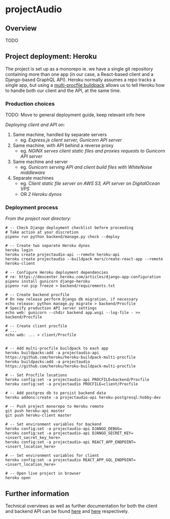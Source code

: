 # projectAudio

## Overview

TODO

## Project deployment: Heroku

The project is set up as a monorepo ie. we have a single git repository
containing more than one app (in our case, a React-based client and a
Django-based GraphQL API). Heroku normally assumes a repo tracks a single app,
but using a [multi-procfile
buildpack](https://elements.heroku.com/buildpacks/heroku/heroku-buildpack-multi-procfile)
allows us to tell Heroku how to handle both our client and the API, at the same
time.

### Production choices

TODO: Move to general deployment guide, keep relevant info here

_Deploying client and API on:_

1. Same machine, handled by separate servers
   - eg. _Express.js client server, Gunicorn API server_
2. Same machine, with API behind a reverse proxy
   - eg. _NGINX serves client static files and proxies requests to Gunicorn API
     server_
3. Same machine and server
   - eg. _Gunicorn serving API and client build files with WhiteNoise middleware_
4. Separate machines
   - eg. _Client static file server on AWS S3, API server on DigitalOcean VPS_
   - OR _2 Heroku dynos_

### Deployment process

_From the project root directory:_

```shell
# -- Check Django deployment checklist before proceeding
# Take action at your discretion
pipenv run python backend/manage.py check --deploy

# -- Create two separate Heroku dynos
heroku login
heroku create projectaudio-api --remote heroku-api
heroku create projectaudio --buildpack mars/create-react-app --remote heroku-client

# -- Configure Heroku deployment dependencies
# re: https://devcenter.heroku.com/articles/django-app-configuration
pipenv install gunicorn django-heroku
pipenv run pip freeze > backend/requirements.txt

# -- Create backend procfile
# On new release perform Django db migration, if necessary
echo release: python manage.py migrate > backend/Procfile
# Specify production API server settings
echo web: gunicorn --chdir backend app.wsgi --log-file - >> backend/Procfile

# -- Create client procfile
# ...
echo web: ... > client/Procfile


# -- Add multi-procfile buildpack to each app
heroku buildpacks:add -a projectaudio-api https://github.com/heroku/heroku-buildpack-multi-procfile
heroku buildpacks:add -a projectaudio https://github.com/heroku/heroku-buildpack-multi-procfile

# -- Set Procfile locations
heroku config:set -a projectaudio-api PROCFILE=backend/Procfile
heroku config:set -a projectaudio PROCFILE=client/Procfile

# -- Add postgres db to persist backend data
heroku addons:create -a projectaudio-api heroku-postgresql:hobby-dev

# -- Push project monorepo to Heroku remote
git push heroku-api master
git push heroku-client master

# -- Set environment variables for backend
heroku config:set -a projectaudio-api DJANGO_DEBUG=
heroku config:set -a projectaudio-api DJANGO_SECRET_KEY=<insert_secret_key_here>
heroku config:set -a projectaudio-api REACT_APP_ENDPOINT=<insert_location_here>

# -- Set environment variables for client
heroku config:set -a projectaudio REACT_APP_GQL_ENDPOINT=<insert_location_here>

# -- Open live project in browser
heroku open
```

## Further information

Technical overviews as well as further documentation for both the client and
backend API can be found [here](client/README.md) and [here](backend/README.md)
respectively.
